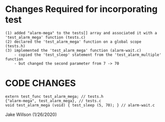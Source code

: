 # Changes Required for incorporating test
    (1) added "alarm-mega" to the tests[] array and associated it with a 'test_alarm_mega' function (tests.c)
    (2) declared the 'test_alarm_mega' function on a global scope (tests.h)
    (3) implemented the 'test_alarm_mega' function (alarm-wait.c)
        - copied the 'test_sleep' statement from the 'test_alarm_multiple' function
        - but changed the second parameter from 7 -> 70

# CODE CHANGES
    extern test_func test_alarm_mega; // tests.h
    {"alarm-mega", test_alarm_mega}, // tests.c
    void test_alarm_mega (void) { test_sleep (5, 70); } // alarm-wait.c

Jake Willson (1/26/2020)